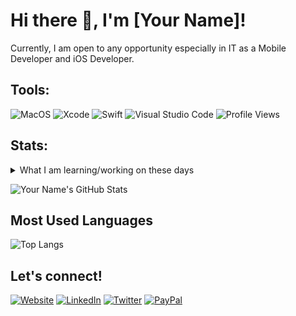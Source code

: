 # Hi there 👋, I'm [Your Name]!

Currently, I am open to any opportunity especially in IT as a Mobile Developer and iOS Developer.

## Tools:

![MacOS](https://img.shields.io/badge/OS-MacOS-lightgrey?style=for-the-badge&logo=apple&logoColor=white)
![Xcode](https://img.shields.io/badge/IDE-Xcode-blue?style=for-the-badge&logo=xcode&logoColor=white)
![Swift](https://img.shields.io/badge/Code-Swift-orange?style=for-the-badge&logo=swift&logoColor=white)
![Visual Studio Code](https://img.shields.io/badge/Text%20Editor-Visual%20Studio%20Code-blue?style=for-the-badge&logo=visual-studio-code&logoColor=white)
![Profile Views](https://komarev.com/ghpvc/?username=yourusername&style=for-the-badge)

## Stats:

<details>
  <summary>What I am learning/working on these days</summary>
  <!-- Add your current learning or projects here -->
</details>

![Your Name's GitHub Stats](https://github-readme-stats.vercel.app/api?username=yourusername&show_icons=true&theme=radical)

## Most Used Languages

![Top Langs](https://github-readme-stats.vercel.app/api/top-langs/?username=yourusername&layout=compact&theme=radical)

## Let's connect!

[![Website](https://img.shields.io/badge/Website-https://bagusfe.id-blue?style=for-the-badge)](https://bagusfe.id)
[![LinkedIn](https://img.shields.io/badge/LinkedIn-Bagus%20Frayoga-blue?style=for-the-badge&logo=linkedin)](https://www.linkedin.com/in/bagusfrayoga)
[![Twitter](https://img.shields.io/twitter/follow/bagusfedotid?style=for-the-badge&logo=twitter)](https://twitter.com/bagusfedotid)
[![PayPal](https://img.shields.io/badge/PayPal-donate-blue?style=for-the-badge&logo=paypal)](https://paypal.me/yourusername)
